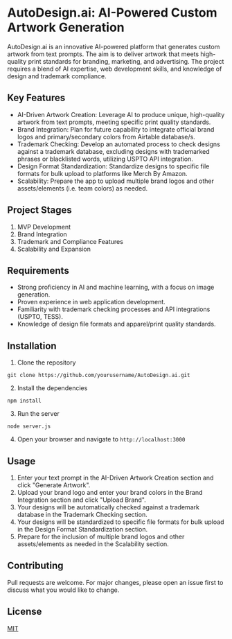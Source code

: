 # AutoDesign.ai: AI-Powered Custom Artwork Generation

AutoDesign.ai is an innovative AI-powered platform that generates custom artwork from text prompts. The aim is to deliver artwork that meets high-quality print standards for branding, marketing, and advertising. The project requires a blend of AI expertise, web development skills, and knowledge of design and trademark compliance.

## Key Features

- AI-Driven Artwork Creation: Leverage AI to produce unique, high-quality artwork from text prompts, meeting specific print quality standards.
- Brand Integration: Plan for future capability to integrate official brand logos and primary/secondary colors from Airtable database/s.
- Trademark Checking: Develop an automated process to check designs against a trademark database, excluding designs with trademarked phrases or blacklisted words, utilizing USPTO API integration.
- Design Format Standardization: Standardize designs to specific file formats for bulk upload to platforms like Merch By Amazon.
- Scalability: Prepare the app to upload multiple brand logos and other assets/elements (i.e. team colors) as needed.

## Project Stages

1. MVP Development
2. Brand Integration
3. Trademark and Compliance Features
4. Scalability and Expansion

## Requirements

- Strong proficiency in AI and machine learning, with a focus on image generation.
- Proven experience in web application development.
- Familiarity with trademark checking processes and API integrations (USPTO, TESS).
- Knowledge of design file formats and apparel/print quality standards.

## Installation

1. Clone the repository
```
git clone https://github.com/yourusername/AutoDesign.ai.git
```
2. Install the dependencies
```
npm install
```
3. Run the server
```
node server.js
```
4. Open your browser and navigate to `http://localhost:3000`

## Usage

1. Enter your text prompt in the AI-Driven Artwork Creation section and click "Generate Artwork".
2. Upload your brand logo and enter your brand colors in the Brand Integration section and click "Upload Brand".
3. Your designs will be automatically checked against a trademark database in the Trademark Checking section.
4. Your designs will be standardized to specific file formats for bulk upload in the Design Format Standardization section.
5. Prepare for the inclusion of multiple brand logos and other assets/elements as needed in the Scalability section.

## Contributing

Pull requests are welcome. For major changes, please open an issue first to discuss what you would like to change.

## License

[MIT](https://choosealicense.com/licenses/mit/)
